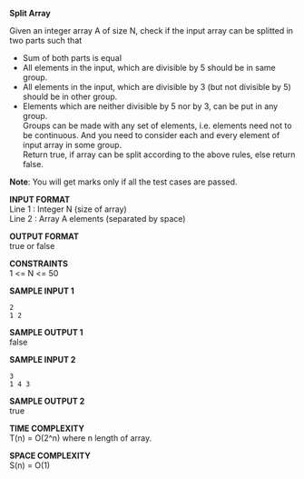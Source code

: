 **Split Array**

Given an integer array A of size N, check if the input array can be splitted in two parts such that
- Sum of both parts is equal
- All elements in the input, which are divisible by 5 should be in same group.
- All elements in the input, which are divisible by 3 (but not divisible by 5) should be in other group.
- Elements which are neither divisible by 5 nor by 3, can be put in any group.\
  Groups can be made with any set of elements, i.e. elements need not to be continuous. And you need to consider each and every element of input array in some group.\
  Return true, if array can be split according to the above rules, else return false.

**Note**: You will get marks only if all the test cases are passed.

**INPUT FORMAT**\
Line 1 : Integer N (size of array)\
Line 2 : Array A elements (separated by space)

**OUTPUT FORMAT**\
true or false

**CONSTRAINTS**\
1 <= N <= 50

**SAMPLE INPUT 1**
```
2
1 2
```

**SAMPLE OUTPUT 1**\
false

**SAMPLE INPUT 2**
```
3
1 4 3
```
**SAMPLE OUTPUT 2**\
true

**TIME COMPLEXITY**\
T(n) = O(2^n) where n length of array.

**SPACE COMPLEXITY**\
S(n) = O(1)